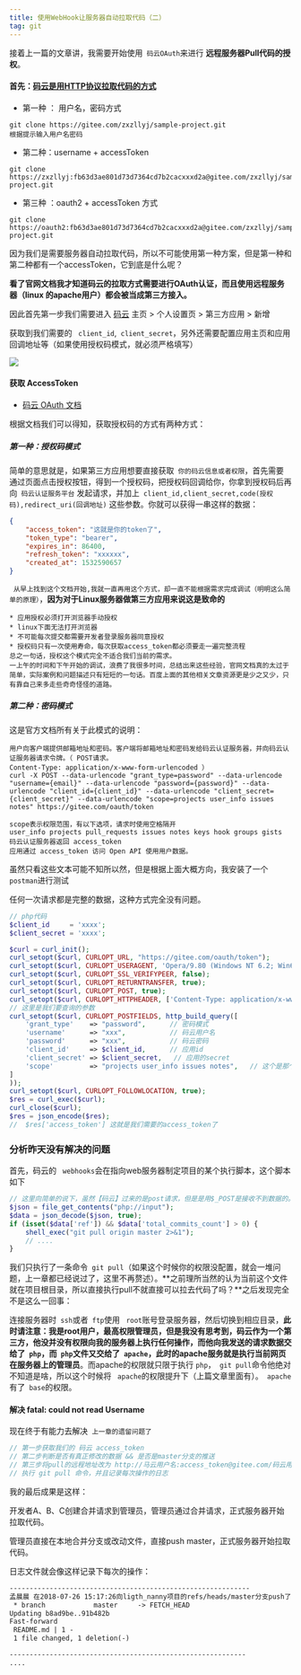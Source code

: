 ```yaml
---
title: 使用WebHook让服务器自动拉取代码（二）
tag: git
---
```


接着上一篇的文章讲，我需要开始使用` 码云OAuth`来进行 **远程服务器Pull代码的授权**。

#### 首先：[码云是用HTTP协议拉取代码的方式](http://git.mydoc.io/?t=180695) 

* 第一种 ： 用户名，密码方式

```
git clone https://gitee.com/zxzllyj/sample-project.git
根据提示输入用户名密码
```

* 第二种：username + accessToken 

```
git clone https://zxzllyj:fb63d3ae801d73d7364cd7b2cacxxxd2a@gitee.com/zxzllyj/sample-project.git
```

* 第三种 ：oauth2 + accessToken 方式

```git
git clone https://oauth2:fb63d3ae801d73d7364cd7b2cacxxxd2a@gitee.com/zxzllyj/sample-project.git
```

因为我们是需要服务器自动拉取代码，所以不可能使用第一种方案，但是第一种和第二种都有一个accessToken，它到底是什么呢？

**看了官网文档我才知道码云的拉取方式需要进行OAuth认证，而且使用远程服务器（linux 的apache用户）都会被当成第三方接入。**

因此首先第一步我们需要进入 [码云](http://gitee.com) 主页 > 个人设置页 > 第三方应用 > 新增

获取到我们需要的 ` client_id`,` client_secret`，另外还需要配置应用主页和应用回调地址等（如果使用授权码模式，就必须严格填写）

![](https://gitee.com/assets/grape_swagger_rails/create-app-3.png)

#### 获取 AccessToken

* [码云 OAuth 文档](https://gitee.com/api/v5/oauth_doc)

根据文档我们可以得知，获取授权码的方式有两种方式：

##### 第一种：授权码模式

简单的意思就是，如果第三方应用想要直接获取` 你的码云信息或者权限`，首先需要通过页面点击授权按钮，得到一个授权码，把授权码回调给你，你拿到授权码后再向` 码云认证服务平台` 发起请求，并加上` client_id,client_secret,code(授权码),redirect_uri(回调地址)` 这些参数。你就可以获得一串这样的数据：

```json
{
    "access_token": "这就是你的token了",
    "token_type": "bearer",
    "expires_in": 86400,
    "refresh_token": "xxxxxx",
    "created_at": 1532590657
}
```

` 从早上找到这个文档开始,我就一直再用这个方式，却一直不能根据需求完成调试（明明这么简单的原理）`，**因为对于Linux服务器做第三方应用来说这是致命的**

```
* 应用授权必须打开浏览器手动授权
* linux下面无法打开浏览器
* 不可能每次提交都需要开发者登录服务器同意授权
* 授权码只有一次使用寿命，每次获取access_token都必须要走一遍完整流程
总之一句话，授权这个模式完全不适合我们当前的需求。
一上午的时间和下午开始的调试，浪费了我很多时间，总结出来这些经验，官网文档真的太过于简单，实际案例和问题描述只有短短的一句话。百度上面的其他相关文章资源更是少之又少，只有靠自己来多走些奇奇怪怪的道路。
```

##### 第二种：密码模式

这是官方文档所有关于此模式的说明：

```
用户向客户端提供邮箱地址和密码。客户端将邮箱地址和密码发给码云认证服务器，并向码云认证服务器请求令牌。（ POST请求。
Content-Type: application/x-www-form-urlencoded ）
curl -X POST --data-urlencode "grant_type=password" --data-urlencode "username={email}" --data-urlencode "password={password}" --data-urlencode "client_id={client_id}" --data-urlencode "client_secret={client_secret}" --data-urlencode "scope=projects user_info issues notes" https://gitee.com/oauth/token

scope表示权限范围，有以下选项，请求时使用空格隔开
user_info projects pull_requests issues notes keys hook groups gists
码云认证服务器返回 access_token
应用通过 access_token 访问 Open API 使用用户数据。
```

虽然只看这些文本可能不知所以然，但是根据上面大概方向，我安装了一个` postman`进行测试

任何一次请求都是完整的数据，这种方式完全没有问题。

```php
// php代码
$client_id     = 'xxxx';
$client_secret = 'xxxx';

$curl = curl_init();
curl_setopt($curl, CURLOPT_URL, "https://gitee.com/oauth/token");
curl_setopt($curl, CURLOPT_USERAGENT, 'Opera/9.80 (Windows NT 6.2; Win64; x64) Presto/2.12.388 Version/12.15');
curl_setopt($curl, CURLOPT_SSL_VERIFYPEER, false);
curl_setopt($curl, CURLOPT_RETURNTRANSFER, true);
curl_setopt($curl, CURLOPT_POST, true);
curl_setopt($curl, CURLOPT_HTTPHEADER, ['Content-Type: application/x-www-form-urlencoded']);
// 这里是我们要查询的参数
curl_setopt($curl, CURLOPT_POSTFIELDS, http_build_query([
    'grant_type'    => "password",		// 密码模式
    'username'      => "xxx",			// 码云用户名
    'password'      => "xxx",			// 码云密码
    'client_id'     => $client_id,		// 应用id
    'client_secret' => $client_secret, 	 // 应用的secret
    'scope'         => "projects user_info issues notes",	// 这个是那个作用域，权限
]
));
curl_setopt($curl, CURLOPT_FOLLOWLOCATION, true);
$res = curl_exec($curl);
curl_close($curl);
$res = json_encode($res);
//  $res['access_token'] 这就是我们需要的access_token了
```



### 分析昨天没有解决的问题

首先，码云的 ` webhooks`会在指向web服务器制定项目的某个执行脚本，这个脚本如下

```php
// 这里向简单的说下，虽然【码云】过来的是post请求，但是是用$_POST是接收不到数据的。
$json = file_get_contents("php://input");
$data = json_decode($json, true);
if (isset($data['ref']) && $data['total_commits_count'] > 0) {
    shell_exec("git pull origin master 2>&1");
    // ....
}
```

我们只执行了一条命令` git pull`（如果这个时候你的权限没配置，就会一堆问题，上一章都已经说过了，这里不再赘述）。**之前理所当然的认为当前这个文件就在项目根目录，所以直接执行pull不就直接可以拉去代码了吗？**之后发现完全不是这么一回事：

连接服务器时` ssh`或者` ftp`使用 ` root`账号登录服务器，然后切换到相应目录，**此时请注意：我是root用户，最高权限管理员，但是我没有思考到，码云作为一个第三方，他没并没有权限向我的服务器上执行任何操作，而他向我发送的请求数据交给了` php`，而` php`文件又交给了` apache`，此时的apache服务就是执行当前网页在服务器上的管理员**。而apache的权限就只限于执行 `php`，` git pull`命令他绝对不知道是啥，所以这个时候将 ` apache`的权限提升下（上篇文章里面有）。` apache`有了` base`的权限。

#### 解决 fatal: could not read Username

现在终于有能力去解决` 上一章的遗留问题了`

```php
// 第一步获取我们的 码云 access_token
// 第二步判断是否有真正修改的数据 && 是否是master分支的推送
// 第三步将pull的远程地址改为 http://马云用户名:access_token@gitee.com/码云用户名/项目名称.git
// 执行 git pull 命令，并且记录每次操作的日志
```

我的最后成果是这样：

开发者A、B、C创建合并请求到管理员，管理员通过合并请求，正式服务器开始拉取代码。

管理员直接在本地合并分支或改动文件，直接push master，正式服务器开始拉取代码。

日志文件就会像这样记录下每次的操作：

```txt
------------------------------------------------------------
孟晨晨 在2018-07-26 15:17:26向ligth_nanny项目的refs/heads/master分支push了1个commit：'test'From https://gitee.com/dengbaomu_prolover/ligth_nanny
 * branch            master     -> FETCH_HEAD
Updating b8ad9be..91b482b
Fast-forward
 README.md | 1 -
 1 file changed, 1 deletion(-)

-----------------------------------------------------------
....
```









